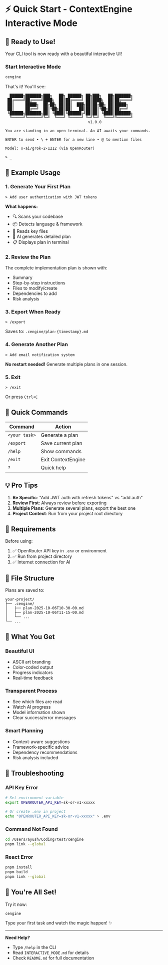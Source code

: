 # ⚡ Quick Start - ContextEngine Interactive Mode

## 🚀 Ready to Use!

Your CLI tool is now ready with a beautiful interactive UI!

### Start Interactive Mode

```bash
cengine
```

That's it! You'll see:

```
  ██████╗███████╗███╗   ██╗ ██████╗ ██╗███╗   ██╗███████╗
 ██╔════╝██╔════╝████╗  ██║██╔════╝ ██║████╗  ██║██╔════╝
 ██║     █████╗  ██╔██╗ ██║██║  ███╗██║██╔██╗ ██║█████╗
 ██║     ██╔══╝  ██║╚██╗██║██║   ██║██║██║╚██╗██║██╔══╝
 ╚██████╗███████╗██║ ╚████║╚██████╔╝██║██║ ╚████║███████╗
  ╚═════╝╚══════╝╚═╝  ╚═══╝ ╚═════╝ ╚═╝╚═╝  ╚═══╝╚══════╝
                                     v1.0.0

You are standing in an open terminal. An AI awaits your commands.

ENTER to send • \ + ENTER for a new line • @ to mention files

Model: x-ai/grok-2-1212 (via OpenRouter)

> _
```

## 📝 Example Usage

### 1. Generate Your First Plan

```
> Add user authentication with JWT tokens
```

**What happens:**
- 🔍 Scans your codebase
- 📦 Detects language & framework
- 📄 Reads key files
- 🤖 AI generates detailed plan
- 📋 Displays plan in terminal

### 2. Review the Plan

The complete implementation plan is shown with:
- Summary
- Step-by-step instructions
- Files to modify/create
- Dependencies to add
- Risk analysis

### 3. Export When Ready

```
> /export
```

Saves to: `.cengine/plan-{timestamp}.md`

### 4. Generate Another Plan

```
> Add email notification system
```

**No restart needed!** Generate multiple plans in one session.

### 5. Exit

```
> /exit
```

Or press `Ctrl+C`

## 🎯 Quick Commands

| Command | Action |
|---------|--------|
| `<your task>` | Generate a plan |
| `/export` | Save current plan |
| `/help` | Show commands |
| `/exit` | Exit ContextEngine |
| `?` | Quick help |

## 💡 Pro Tips

1. **Be Specific**: "Add JWT auth with refresh tokens" vs "add auth"
2. **Review First**: Always review before exporting
3. **Multiple Plans**: Generate several plans, export the best one
4. **Project Context**: Run from your project root directory

## 🔧 Requirements

Before using:
1. ✅ OpenRouter API key in `.env` or environment
2. ✅ Run from project directory
3. ✅ Internet connection for AI

## 📁 File Structure

Plans are saved to:
```
your-project/
├── .cengine/
│   ├── plan-2025-10-06T10-30-00.md
│   ├── plan-2025-10-06T11-15-00.md
│   └── ...
└── ...
```

## 🎨 What You Get

### Beautiful UI
- ASCII art branding
- Color-coded output
- Progress indicators
- Real-time feedback

### Transparent Process
- See which files are read
- Watch AI progress
- Model information shown
- Clear success/error messages

### Smart Planning
- Context-aware suggestions
- Framework-specific advice
- Dependency recommendations
- Risk analysis included

## 🐛 Troubleshooting

### API Key Error
```bash
# Set environment variable
export OPENROUTER_API_KEY=sk-or-v1-xxxxx

# Or create .env in project
echo "OPENROUTER_API_KEY=sk-or-v1-xxxxx" > .env
```

### Command Not Found
```bash
cd /Users/ayush/Coding/test/cengine
pnpm link --global
```

### React Error
```bash
pnpm install
pnpm build
pnpm link --global
```

## 🎉 You're All Set!

Try it now:
```bash
cengine
```

Type your first task and watch the magic happen! ✨

---

**Need Help?**
- Type `/help` in the CLI
- Read `INTERACTIVE_MODE.md` for details
- Check `README.md` for full documentation
